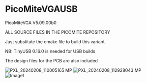 # PicoMiteVGAUSB

PicoMiteVGA V5.09.00b0<p>

ALL SOURCE FILES IN THE PICOMITE REPOSITORY<p>
Just substitute the cmake file to build this variant<p>
NB: TinyUSB 0.16.0 is needed for USB builds<p>

The design files for the PCB are also included

![PXL_20240208_110005165 MP](https://github.com/UKTailwind/PicoMiteVGAUSB/assets/54285187/0c338f51-08fd-4a65-96e7-bcec139dcd60)
![PXL_20240208_112928043 MP](https://github.com/UKTailwind/PicoMiteVGAUSB/assets/54285187/946a02b0-30a1-4bc7-b80c-67f5ca770f86)
![Image1](https://github.com/UKTailwind/PicoMiteVGAUSB/assets/54285187/e6fa3de6-08d4-4241-a0d1-6b0b94ffd935)

